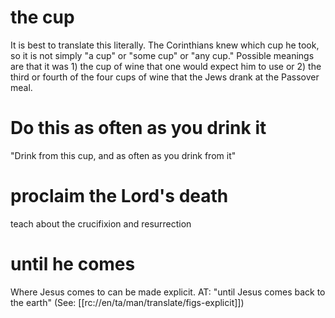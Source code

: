 # the cup

It is best to translate this literally. The Corinthians knew which cup he took, so it is not simply "a cup" or "some cup" or "any cup." Possible meanings are that it was 1) the cup of wine that one would expect him to use or 2) the third or fourth of the four cups of wine that the Jews drank at the Passover meal.

# Do this as often as you drink it

"Drink from this cup, and as often as you drink from it"

# proclaim the Lord's death

teach about the crucifixion and resurrection

# until he comes

Where Jesus comes to can be made explicit. AT: "until Jesus comes back to the earth" (See: [[rc://en/ta/man/translate/figs-explicit]])